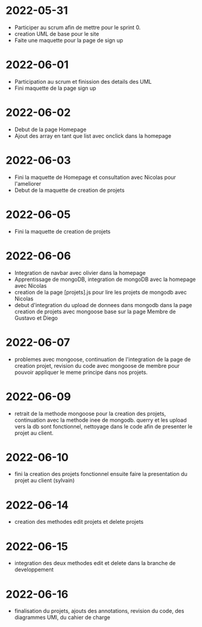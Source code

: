 # 2022-05-31

- Participer au scrum afin de mettre pour le sprint 0.
- creation UML de base pour le site
- Faite une maquette pour la page de sign up

# 2022-06-01
- Participation au scrum et finission des details des UML
- Fini maquette de la page sign up

# 2022-06-02
- Debut de la page Homepage
- Ajout des array en tant que list avec onclick dans la homepage

# 2022-06-03
- Fini la maquette de Homepage et consultation avec Nicolas pour l'ameliorer
- Debut de la maquette de creation de projets

# 2022-06-05
- Fini la maquette de creation de projets

# 2022-06-06
- Integration de navbar avec olivier dans la homepage
- Apprentissage de mongoDB, integration de mongoDB avec la homepage avec Nicolas
- creation de la page [projets].js pour lire les projets de mongodb avec Nicolas
- debut d'integration du upload de donnees dans mongodb dans la page creation de projets avec mongoose base sur la page Membre de Gustavo et Diego

# 2022-06-07
- problemes avec mongoose, continuation de l'integration de la page de creation projet, revision du code avec mongoose de membre pour pouvoir appliquer le meme principe
dans nos projets.

# 2022-06-09
- retrait de la methode mongoose pour la creation des projets, continuation avec la methode inee de mongodb. querry et les upload vers la db sont fonctionnel, nettoyage dans le code afin de presenter le projet au client. 

# 2022-06-10
- fini la creation des projets fonctionnel ensuite faire la presentation du projet au client (sylvain)

# 2022-06-14
- creation des methodes edit projets et delete projets

# 2022-06-15
- integration des deux methodes edit et delete dans la branche de developpement

# 2022-06-16 
- finalisation du projets, ajouts des annotations, revision du code, des diagrammes UMl, du cahier de charge